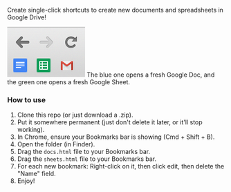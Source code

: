 Create single-click shortcuts to create new documents and spreadsheets in Google Drive!


![Screenshot](preview.png)
The blue one opens a fresh Google Doc, and the green one opens a fresh Google Sheet.

### How to use

1. Clone this repo (or just download a .zip).
2. Put it somewhere permanent (just don't delete it later, or it'll stop working).
4. In Chrome, ensure your Bookmarks bar is showing (Cmd + Shift + B).
3. Open the folder (in Finder).
4. Drag the `docs.html` file to your Bookmarks bar.
5. Drag the `sheets.html` file to your Bookmarks bar.
6. For each new bookmark: Right-click on it, then click edit, then delete the "Name" field.
7. Enjoy!
